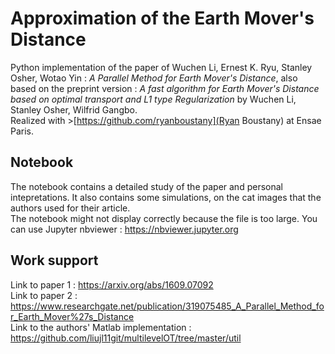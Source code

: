 # Approximation of the Earth Mover's Distance
Python implementation of the paper of Wuchen Li, Ernest K. Ryu, Stanley Osher, Wotao Yin  : *A Parallel Method for Earth Mover's Distance*, also based on the preprint version : *A fast algorithm for Earth Mover's Distance based on optimal transport and L1 type Regularization* by Wuchen Li, Stanley Osher, Wilfrid Gangbo.    
Realized with >[https://github.com/ryanboustany](Ryan Boustany) at Ensae Paris. 

## Notebook
The notebook contains a detailed study of the paper and personal intepretations. It also contains some simulations, on the cat images that the authors used for their article.  
The notebook might not display correctly because the file is too large. You can use Jupyter nbviewer : https://nbviewer.jupyter.org

## Work support
Link to paper 1 : https://arxiv.org/abs/1609.07092  
Link to paper 2 : https://www.researchgate.net/publication/319075485_A_Parallel_Method_for_Earth_Mover%27s_Distance  
Link to the authors' Matlab implementation : https://github.com/liujl11git/multilevelOT/tree/master/util
